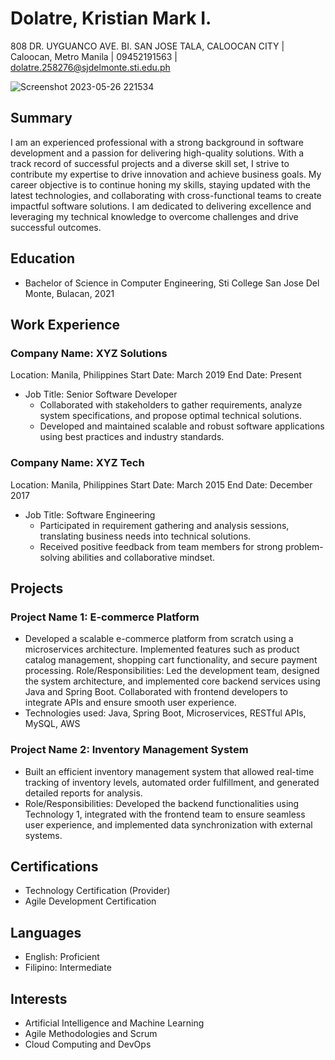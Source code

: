 # Dolatre, Kristian Mark I.
808 DR. UYGUANCO AVE. BI. SAN JOSE TALA, CALOOCAN CITY | Caloocan, Metro Manila | 09452191563 | dolatre.258276@sjdelmonte.sti.edu.ph

![Screenshot 2023-05-26 221534](https://github.com/KristianMarkDolatre/me/assets/134280730/f6345a0c-440c-403b-957a-8ef6c39c83b7)


## Summary
I am an experienced professional with a strong background in software development and a passion for delivering high-quality solutions. With a track record of successful projects and a diverse skill set, I strive to contribute my expertise to drive innovation and achieve business goals. My career objective is to continue honing my skills, staying updated with the latest technologies, and collaborating with cross-functional teams to create impactful software solutions. I am dedicated to delivering excellence and leveraging my technical knowledge to overcome challenges and drive successful outcomes.

## Education
- Bachelor of Science in Computer Engineering, Sti College San Jose Del Monte, Bulacan, 2021

## Work Experience
### Company Name: XYZ Solutions
Location: Manila, Philippines
Start Date: March 2019
End Date: Present

- Job Title: Senior Software Developer
  - Collaborated with stakeholders to gather requirements, analyze system specifications, and propose optimal technical solutions.
  - Developed and maintained scalable and robust software applications using best practices and industry standards.

### Company Name: XYZ Tech
Location: Manila, Philippines
Start Date: March 2015
End Date: December 2017

- Job Title: Software Engineering
  - Participated in requirement gathering and analysis sessions, translating business needs into technical solutions.
  - Received positive feedback from team members for strong problem-solving abilities and collaborative mindset.


## Projects
### Project Name 1: E-commerce Platform
- Developed a scalable e-commerce platform from scratch using a microservices architecture. Implemented features such as product catalog management, shopping cart functionality, and secure payment processing.
Role/Responsibilities: Led the development team, designed the system architecture, and implemented core backend services using Java and Spring Boot. Collaborated with frontend developers to integrate APIs and ensure smooth user experience.
- Technologies used: Java, Spring Boot, Microservices, RESTful APIs, MySQL, AWS

### Project Name 2: Inventory Management System
- Built an efficient inventory management system that allowed real-time tracking of inventory levels, automated order fulfillment, and generated detailed reports for analysis.
- Role/Responsibilities: Developed the backend functionalities using Technology 1, integrated with the frontend team to ensure seamless user experience, and implemented data synchronization with external systems.


## Certifications
- Technology Certification (Provider)
- Agile Development Certification

## Languages
- English: Proficient
- Filipino: Intermediate

## Interests
- Artificial Intelligence and Machine Learning
- Agile Methodologies and Scrum
- Cloud Computing and DevOps
